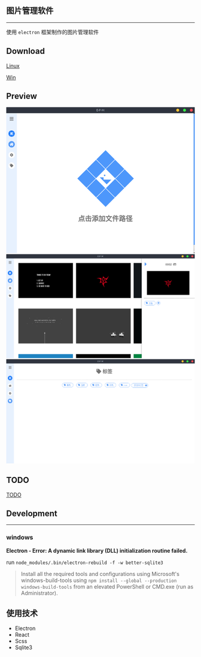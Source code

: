## 图片管理软件

---

使用 `electron` 框架制作的图片管理软件

## Download

[Linux](https://github.com/cwxyz007/electron-PM/releases/download/v0.2.0-beta/E-P-M-0.2.0-x86_64.AppImage)

[Win](https://github.com/cwxyz007/electron-PM/releases/download/v0.2.0-beta/E-P-M.Setup.0.2.0.exe)

## Preview 

![](./images/01.png)
![](./images/02.png)
![](./images/03.png)

## TODO

[TODO](./TODO.MD)

## Development

---

### windows 

__Electron - Error: A dynamic link library (DLL) initialization routine failed.__

run `node_modules/.bin/electron-rebuild -f -w better-sqlite3`

> Install all the required tools and configurations using Microsoft's windows-build-tools using `npm install --global --production windows-build-tools` from an elevated PowerShell or CMD.exe (run as Administrator).


## 使用技术

- Electron
- React
- Scss
- Sqlite3
